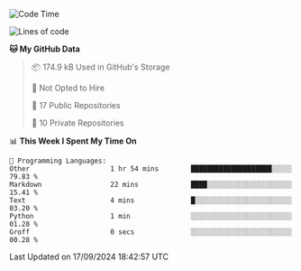 <!--START_SECTION:waka-->
![Code Time](http://img.shields.io/badge/Code%20Time-1%2C045%20hrs%2028%20mins-blue)

![Lines of code](https://img.shields.io/badge/From%20Hello%20World%20I%27ve%20Written-219.7%20thousand%20lines%20of%20code-blue)

**🐱 My GitHub Data** 

> 📦 174.9 kB Used in GitHub's Storage 
 > 
> 🚫 Not Opted to Hire
 > 
> 📜 17 Public Repositories 
 > 
> 🔑 10 Private Repositories 
 > 
📊 **This Week I Spent My Time On** 

```text
💬 Programming Languages: 
Other                    1 hr 54 mins        ████████████████████░░░░░   79.83 % 
Markdown                 22 mins             ████░░░░░░░░░░░░░░░░░░░░░   15.41 % 
Text                     4 mins              █░░░░░░░░░░░░░░░░░░░░░░░░   03.20 % 
Python                   1 min               ░░░░░░░░░░░░░░░░░░░░░░░░░   01.28 % 
Groff                    0 secs              ░░░░░░░░░░░░░░░░░░░░░░░░░   00.28 % 
```


 Last Updated on 17/09/2024 18:42:57 UTC
<!--END_SECTION:waka-->
